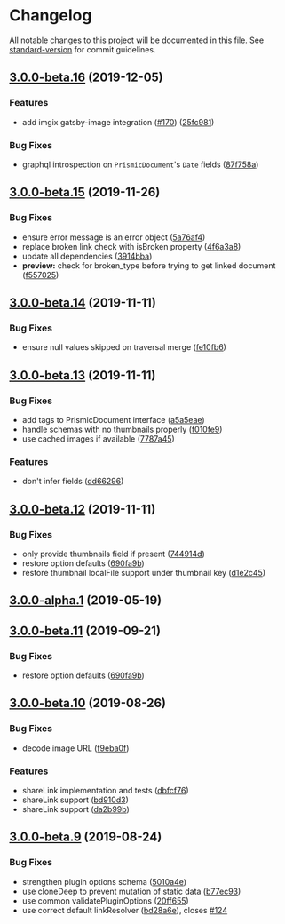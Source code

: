 # Changelog

All notable changes to this project will be documented in this file. See [standard-version](https://github.com/conventional-changelog/standard-version) for commit guidelines.

## [3.0.0-beta.16](https://github.com/angeloashmore/gatsby-source-prismic/compare/v3.0.0-beta.15...v3.0.0-beta.16) (2019-12-05)


### Features

* add imgix gatsby-image integration ([#170](https://github.com/angeloashmore/gatsby-source-prismic/issues/170)) ([25fc981](https://github.com/angeloashmore/gatsby-source-prismic/commit/25fc981215cf7ac7223bdfa2e9ad0fea0c4fd72e))


### Bug Fixes

* graphql introspection on `PrismicDocument`'s `Date` fields ([87f758a](https://github.com/angeloashmore/gatsby-source-prismic/commit/87f758a0eec4986da346b8fd9a92beee55d4fc81))

## [3.0.0-beta.15](https://github.com/angeloashmore/gatsby-source-prismic/compare/v3.0.0-beta.14...v3.0.0-beta.15) (2019-11-26)

### Bug Fixes

- ensure error message is an error object
  ([5a76af4](https://github.com/angeloashmore/gatsby-source-prismic/commit/5a76af445145e48540ed66e1013b4a935f6a87de))
- replace broken link check with isBroken property
  ([4f6a3a8](https://github.com/angeloashmore/gatsby-source-prismic/commit/4f6a3a83a38896d68c8fd0e449b1296a708443ff))
- update all dependencies
  ([3914bba](https://github.com/angeloashmore/gatsby-source-prismic/commit/3914bba080895817dc1ca305ebafff18b62deeff))
- **preview:** check for broken_type before trying to get linked document
  ([f557025](https://github.com/angeloashmore/gatsby-source-prismic/commit/f557025cf8e263cec75c53fa6e3af5e714ca1ef7))

## [3.0.0-beta.14](https://github.com/angeloashmore/gatsby-source-prismic/compare/v3.0.0-beta.13...v3.0.0-beta.14) (2019-11-11)

### Bug Fixes

- ensure null values skipped on traversal merge
  ([fe10fb6](https://github.com/angeloashmore/gatsby-source-prismic/commit/fe10fb6))

## [3.0.0-beta.13](https://github.com/angeloashmore/gatsby-source-prismic/compare/v3.0.0-beta.12...v3.0.0-beta.13) (2019-11-11)

### Bug Fixes

- add tags to PrismicDocument interface
  ([a5a5eae](https://github.com/angeloashmore/gatsby-source-prismic/commit/a5a5eae))
- handle schemas with no thumbnails properly
  ([f010fe9](https://github.com/angeloashmore/gatsby-source-prismic/commit/f010fe9))
- use cached images if available
  ([7787a45](https://github.com/angeloashmore/gatsby-source-prismic/commit/7787a45))

### Features

- don't infer fields
  ([dd66296](https://github.com/angeloashmore/gatsby-source-prismic/commit/dd66296))

## [3.0.0-beta.12](https://github.com/angeloashmore/gatsby-source-prismic/compare/v3.0.0-beta.10...v3.0.0-beta.12) (2019-11-11)

### Bug Fixes

- only provide thumbnails field if present
  ([744914d](https://github.com/angeloashmore/gatsby-source-prismic/commit/744914d))
- restore option defaults
  ([690fa9b](https://github.com/angeloashmore/gatsby-source-prismic/commit/690fa9b))
- restore thumbnail localFile support under thumbnail key
  ([d1e2c45](https://github.com/angeloashmore/gatsby-source-prismic/commit/d1e2c45))

## [3.0.0-alpha.1](https://github.com/angeloashmore/gatsby-source-prismic/compare/v3.0.0-alpha.0...v3.0.0-alpha.1) (2019-05-19)

## [3.0.0-beta.11](https://github.com/angeloashmore/gatsby-source-prismic/compare/v3.0.0-beta.10...v3.0.0-beta.11) (2019-09-21)

### Bug Fixes

- restore option defaults
  ([690fa9b](https://github.com/angeloashmore/gatsby-source-prismic/commit/690fa9b))

## [3.0.0-beta.10](https://github.com/angeloashmore/gatsby-source-prismic/compare/v3.0.0-beta.9...v3.0.0-beta.10) (2019-08-26)

### Bug Fixes

- decode image URL
  ([f9eba0f](https://github.com/angeloashmore/gatsby-source-prismic/commit/f9eba0f))

### Features

- shareLink implementation and tests
  ([dbfcf76](https://github.com/angeloashmore/gatsby-source-prismic/commit/dbfcf76))
- shareLink support
  ([bd910d3](https://github.com/angeloashmore/gatsby-source-prismic/commit/bd910d3))
- shareLink support
  ([da2b99b](https://github.com/angeloashmore/gatsby-source-prismic/commit/da2b99b))

## [3.0.0-beta.9](https://github.com/angeloashmore/gatsby-source-prismic/compare/v3.0.0-beta.7...v3.0.0-beta.9) (2019-08-24)

### Bug Fixes

- strengthen plugin options schema
  ([5010a4e](https://github.com/angeloashmore/gatsby-source-prismic/commit/5010a4e))
- use cloneDeep to prevent mutation of static data
  ([b77ec93](https://github.com/angeloashmore/gatsby-source-prismic/commit/b77ec93))
- use common validatePluginOptions
  ([20ff655](https://github.com/angeloashmore/gatsby-source-prismic/commit/20ff655))
- use correct default linkResolver
  ([bd28a6e](https://github.com/angeloashmore/gatsby-source-prismic/commit/bd28a6e)),
  closes
  [#124](https://github.com/angeloashmore/gatsby-source-prismic/issues/124)
